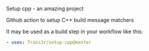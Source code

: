 Setup cpp - an amazing project

Github action to setup C++ build message matchers

It may be used as a build step in your workflow like this:

```yaml
- uses: Trass3r/setup-cpp@master
```
